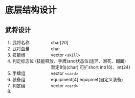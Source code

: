 # 底层结构设计

## 武将设计

1. 武将名称&emsp;&emsp;&emsp;&emsp;&emsp;char[20]
2. 武将血量&emsp;&emsp;&emsp;&emsp;&emsp;char
3. 技能组&emsp;&emsp;&emsp;&emsp;&emsp;&emsp;vector `<skill>`
4. 判定标志位 (技能释放、手牌)and状态位(连环、濒死、翻面)  
&emsp;&emsp;&emsp;&emsp;&emsp;&emsp;&emsp;&emsp;&emsp;暂定8位(char)  可扩short int(16)、int(24)
5. 手牌组&emsp;&emsp;&emsp;&emsp;&emsp;&emsp;vector `<card>`
6. 装备组&emsp;&emsp;&emsp;&emsp;&emsp;&emsp;equipment[4]   equipmet(自定义装备)
7. 判定组&emsp;&emsp;&emsp;&emsp;&emsp;&emsp;vector `<card>`
8.

